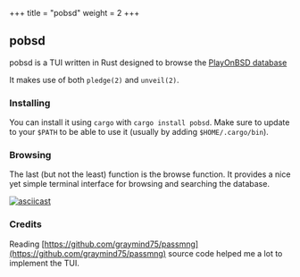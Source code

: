 +++
title = "pobsd"
weight = 2
+++

## pobsd
pobsd is a TUI written in Rust designed to browse the [PlayOnBSD database](https://github.com/playonbsd/OpenBSD-Games-Database)

It makes use of both `pledge(2)` and `unveil(2)`.

### Installing
You can install it using `cargo` with `cargo install pobsd`.
Make sure to update to your `$PATH` to be able to use 
it (usually by adding `$HOME/.cargo/bin`).

### Browsing
The last (but not the least) function is the browse function.
It provides a nice yet simple terminal interface for browsing
and searching the database.

[![asciicast](https://asciinema.org/a/563130.svg)](https://asciinema.org/a/563130)

### Credits
Reading [https://github.com/graymind75/passmng](https://github.com/graymind75/passmng) source
code helped me a lot to implement the TUI.